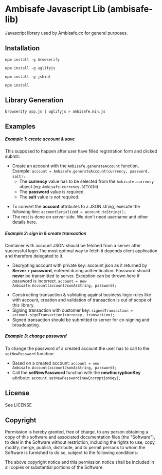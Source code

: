 # Ambisafe Javascript Lib (ambisafe-lib)
Javascript library used by Ambisafe.co for general purposes.

## Installation

`npm install -g browserify`

`npm install -g uglifyjs`

`npm install -g jshint`


`npm install`

## Library Generation
`browserify app.js | uglifyjs > ambisafe.min.js`

## Examples
##### Example 1: create account & save
This supposed to happen after user have filled registration form and clicked submit:

* Create an account with the `Ambisafe.generateAccount` function. Example: `account = Ambisafe.generateAccount(currency, password, salt);`. 
    * The **currency** value has to be selected from the `Ambisafe.currency` object (eg: `Ambisafe.currency.BITCOIN`)
    * The **password** value is required.
    * The **salt** value is not required.
- To convert the **account** attributes to a JSON string, execute the following line: `accountSerialized = account.toString();`
- The rest is done on server side. We don't need username and other details here.


##### Example 2: sign in & create transaction
Container with account JSON should be fetched from a server after successful login.The most optimal way to fetch it depends client application and therefore delegated to it.
* Decrypting account with private key: account json as it returned by **Server + password**, entered during authentication. Password should **never** be transmitted to server. Exception can be thrown here if password is incorrect.
`account = new Ambisafe.Account(accountJsonAsString, password);`
- Constructing transaction & validating against business logic rules like with account, creation and validation of transaction is out of scope of this library.
- Signing transaction with customer key:
`signedTransaction = account.signTransaction(currency, transaction);`
- Signed transaction should be submitted to server for co-signing and broadcasting.

##### Example 3: change password
To change the password of a created account the user has to call to the `setNewPassword` function:
* Based on a created account: `account = new Ambisafe.Account(accountJsonAsString, password);`
* Call the **setNewPassword** function with the **newEncryptionKey** attribute: `account.setNewPassword(newEncryptionKey);`

## License

See LICENSE

## Copyright
Permission is hereby granted, free of charge, to any person obtaining a copy of this software and associated documentation files (the "Software"), to deal in the Software without restriction, including the rights to use, copy, modify, merge, publish, distribute, and to permit persons to whom the Software is furnished to do so, subject to the following conditions:

The above copyright notice and this permission notice shall be included in all copies or substantial portions of the Software.